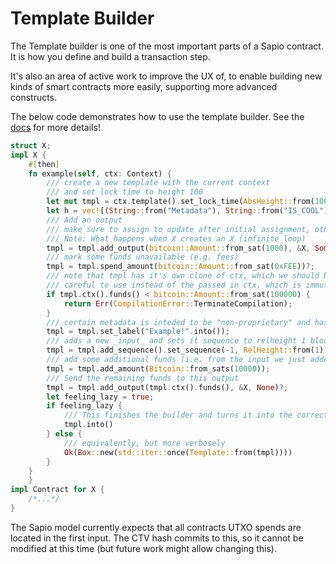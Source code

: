 # Template Builder

The Template builder is one of the most important parts of a Sapio contract.
It is how you define and build a transaction step.

It's also an area of active work to improve the UX of, to enable building new
kinds of smart contracts more easily, supporting more advanced constructs.

The below code demonstrates how to use the template builder. See the
[docs](https://docs.rs/sapio/0.1.2/sapio/template/builder/struct.Builder.html)
for more details!

```rust
struct X;
impl X {
    #[then]
    fn example(self, ctx: Context) {
        /// create a new template with the current context
        /// and set lock time to height 100
        let mut tmpl = ctx.template().set_lock_time(AbsHeight::from(100).into())?;
        let h = vec![(String::from("Metadata"), String::from("IS_COOL"))].into_iter().collect();
        /// Add an output
        /// make sure to assign to update after initial assignment, otherwise tmpl is consumed completely...
        /// Note: What happens when X creates an X (infinite loop)
        tmpl = tmpl.add_output(bitcoin::Amount::from_sat(1000), &X, Some(h))?;
        /// mark some funds unavailable (e.g. fees)
        tmpl = tmpl.spend_amount(bitcoin::Amount::from_sat(0xFEE))?;
        /// note that tmpl has it's own clone of ctx, which we should be
        /// careful to use instead of the passed in ctx, which is immutable
        if tmpl.ctx().funds() < bitcoin::Amount::from_sat(100000) {
            return Err(CompilationError::TerminateCompilation);
        }
        /// certain metadata is inteded to be "non-proprietary" and has dedicated setters
        tmpl = tmpl.set_label("Example!".into());
        /// adds a new _input_ and sets it sequence to relheight 1 block.
        tmpl = tmpl.add_sequence().set_sequence(-1, RelHeight::from(1))?;
        /// add some additional funds (i.e. from the input we just added)
        tmpl = tmpl.add_amount(Bitcoin::from_sats(10000));
        /// Send the remaining funds to this output
        tmpl = tmpl.add_output(tmpl.ctx().funds(), &X, None)?;
        let feeling_lazy = true;
        if feeling_lazy {
            /// This finishes the builder and turns it into the correct result type
            tmpl.into()
        } else {
            /// equivalently, but more verbosely
            Ok(Box::new(std::iter::once(Template::from(tmpl))))
        }
    }
    }
impl Contract for X {
    /*...*/
}

```


The Sapio model currently expects that all contracts UTXO spends are located
in the first input. The CTV hash commits to this, so it cannot be modified at
this time (but future work might allow changing this).
